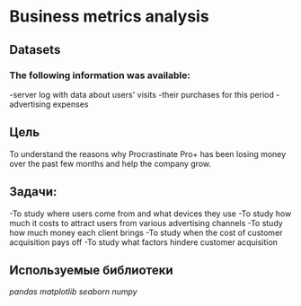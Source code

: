 # Business metrics analysis
## Datasets
### The following information was available:
-server log with data about users' visits 
-their purchases for this period 
-advertising expenses
## Цель
To understand the reasons why Procrastinate Pro+ has been losing money over the past few months and help the company grow.
## Задачи:
-To study where users come from and what devices they use
-To study how much it costs to attract users from various advertising channels
-To study how much money each client brings
-To study when the cost of customer acquisition pays off
-To study what factors hindere customer acquisition
## Используемые библиотеки
*pandas*
*matplotlib*
*seaborn*
*numpy*
 
